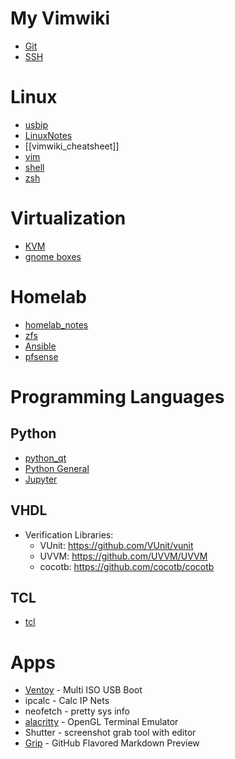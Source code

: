 # My Vimwiki

* [Git](Git)
* [SSH](SSH)

# Linux

* [usbip](usbip)
* [LinuxNotes](LinuxNotes)
* [[vimwiki_cheatsheet]]
* [vim](vim)
* [shell](shell)
* [zsh](zsh)

# Virtualization
* [KVM](KVM)
* [gnome boxes](gnome-boxes)


# Homelab

* [homelab_notes](homelab_notes)
* [zfs](zfs)
* [Ansible](Ansible)
* [pfsense](pfsense)
 
# Programming Languages

## Python

* [python_qt](python_qt)
* [Python General](python_general)
* [Jupyter](Jupyter)

## VHDL

* Verification Libraries:
  * VUnit: https://github.com/VUnit/vunit
  * UVVM: https://github.com/UVVM/UVVM
  * cocotb: https://github.com/cocotb/cocotb

## TCL

* [tcl](tcl)

 
# Apps

* [Ventoy](https://github.com/ventoy/Ventoy) - Multi ISO USB Boot
* ipcalc - Calc IP Nets
* neofetch - pretty sys info
* [alacritty](alacritty) - OpenGL Terminal Emulator
* Shutter - screenshot grab tool with editor
* [Grip](https://github.com/joeyespo/grip) - GitHub Flavored Markdown Preview
